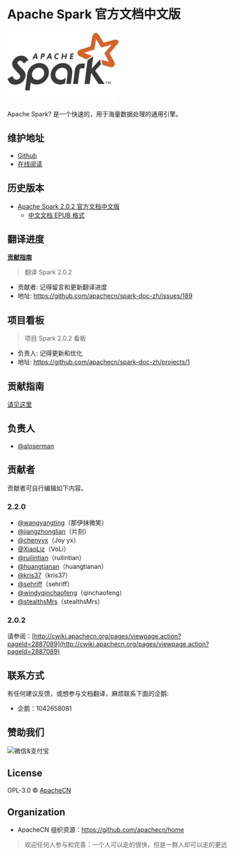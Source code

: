 # Apache Spark 官方文档中文版

![](docs/img/spark-logo-hd.png)   

Apache Spark? 是一个快速的，用于海量数据处理的通用引擎。

## 维护地址

+   [Github](https://github.com/apachecn/spark-doc-zh/)
+   [在线阅读](http://spark.apachecn.org)

## 历史版本

+   [Apache Spark 2.0.2 官方文档中文版](http://cwiki.apachecn.org/pages/viewpage.action?pageId=2883613)
    +   [中文文档 EPUB 格式](https://github.com/apachecn/spark-doc-zh/raw/dl/Spark%202.0.2%20%E4%B8%AD%E6%96%87%E6%96%87%E6%A1%A3.epub)

## 翻译进度

[**贡献指南**](CONTRIBUTING.md)

> 翻译 Spark 2.0.2

* 贡献者: 记得留言和更新翻译进度
* 地址: https://github.com/apachecn/spark-doc-zh/issues/189

## 项目看板

> 项目 Spark 2.0.2 看板

* 负责人: 记得更新和优化
* 地址: https://github.com/apachecn/spark-doc-zh/projects/1

## 贡献指南

[请见这里](CONTRIBUTING.md)

## 负责人

* [@aloserman](https://github.com/aloserman)

## 贡献者

贡献者可自行编辑如下内容。

### 2.2.0

* [@wangyangting](https://github.com/wangyangting)（那伊抹微笑）
* [@jiangzhonglian](https://github.com/jiangzhonglian)（片刻）
* [@chenyyx](https://github.com/chenyyx)（Joy yx）
* [@XiaoLiz](https://github.com/XiaoLiz)（VoLi）
* [@ruilintian](https://github.com/ruilintian)（ruilintian）
* [@huangtianan](https://github.com/huangtianan)（huangtianan）
* [@kris37](https://github.com/kris37)（kris37）
* [@sehriff](https://github.com/sehriff)（sehriff）
* [@windyqinchaofeng](https://github.com/windyqinchaofeng)（qinchaofeng）
* [@stealthsMrs](https://github.com/stealthsMrs)（stealthsMrs）

### 2.0.2

请参阅：[http://cwiki.apachecn.org/pages/viewpage.action?pageId=2887089](http://cwiki.apachecn.org/pages/viewpage.action?pageId=2887089)

## 联系方式

有任何建议反馈，或想参与文档翻译，麻烦联系下面的企鹅:

* 企鹅：1042658081


## 赞助我们

<img src="http://data.apachecn.org/img/about/donate.jpg" alt="微信&支付宝" />

## License

GPL-3.0 © [ApacheCN](https://github.com/apachecn)

## Organization

* ApacheCN 组织资源：<https://github.com/apachecn/home>

> 欢迎任何人参与和完善：一个人可以走的很快，但是一群人却可以走的更远

